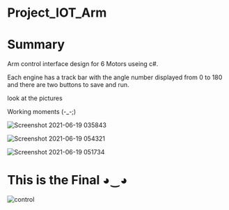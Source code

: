 #  Project_IOT_Arm

#  Summary

Arm control interface design for 6 Motors useing c#.

Each engine has a track bar with the angle number displayed from 0 to 180 and there are two buttons to save and run.

look at the pictures

Working moments ‪(-_-;)‬
                  
![Screenshot 2021-06-19 035843](https://user-images.githubusercontent.com/56201060/122629545-77fb6c00-d0c6-11eb-8272-c8472e54d903.jpg)

![Screenshot 2021-06-19 054321](https://user-images.githubusercontent.com/56201060/122629548-792c9900-d0c6-11eb-987f-3ca92e3766d8.jpg)

![Screenshot 2021-06-19 051734](https://user-images.githubusercontent.com/56201060/122629552-7c278980-d0c6-11eb-9be8-4441ffe00e5b.jpg)


#  This is the Final  ‪◕‿◕‬


![control](https://user-images.githubusercontent.com/56201060/122629554-7df14d00-d0c6-11eb-8cd2-b48b21787d91.jpg)


